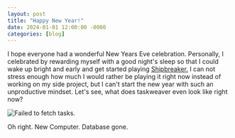 ```yaml
---
layout: post
title: "Happy New Year!"
date: 2024-01-01 12:00:00 -0000
categories: [blog]
---
```


I hope everyone had a wonderful New Years Eve celebration. Personally, I celebrated by rewarding myself with a good night's sleep so that I could wake up bright and early and get started playing [Shipbreaker.](https://store.steampowered.com/app/1161580/Hardspace_Shipbreaker/) I can not stress enough how much I would rather be playing it right now instead of working on my side project, but I can't start the new year with such an unproductive mindset. Let's see, what does taskweaver even look like right now?

![Failed to fetch tasks.](https://reachforthesky.github.io/task-weaver-ai/assets/blog-content/01-01-2024/no-tasks.png)

Oh right. New Computer. Database gone.
